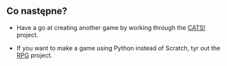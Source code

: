 ## Co następne?

- Have a go at creating another game by working through the [CATS!](https://projects.raspberrypi.org/en/projects/cats) project.

- If you want to make a game using Python instead of Scratch, tyr out the [RPG](https://projects.raspberrypi.org/en/projects/rpg) project.